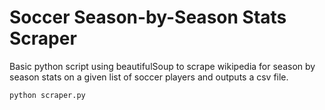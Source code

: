 Soccer Season-by-Season Stats Scraper
=====================================
Basic python script using beautifulSoup to scrape wikipedia for season by season stats on a given list of soccer players and outputs a csv file.

`python scraper.py`
